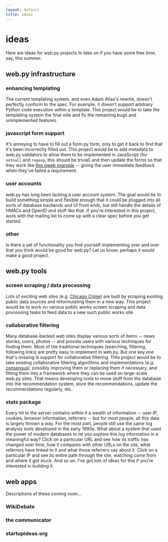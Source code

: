 ```yaml
---
layout: default
title: ideas
---
```


# ideas

Here are ideas for web.py projects to take on if you have some free time, say, this summer.

## web.py infrastructure

### enhancing templating

The current templating system, and even Adam Atlas's rewrite, doesn't perfectly conform to the spec. For example, it doesn't support arbitrary Python code execution within a template. This project would be to take the templating system the final mile and fix the remaining bugs and unimplemented features.

### javascript form support

It's annoying to have to fill out a form.py form, only to get it back to find that it's been incorrectly filled out. This project would be to add metadata to web.py validators to allow them to be implemented in JavaScript (for `notnull` and `regexp`, this should be trivial) and then update the forms so that they work like [this qweb example][q] -- giving the user immediate feedback when they've failed a requirement.

  [q]: http://notabug.com/qweb/bbbbb

### user accounts

web.py has long been lacking a user account system. The goal would be to build something simple and flexible enough that it could be plugged into all sorts of database backends and UI front ends, but still handle the details of HMACs and OpenID and stuff like that. If you're interested in this project, work with the mailing list to come up with a clear spec before you get started.

### other

Is there a set of functionality you find yourself implementing over and over that you think would be good for web.py? Let us know; perhaps it would make a good project.

## web.py tools

### screen scraping / data processing

Lots of exciting web sites (e.g. [Chicago Crime][cc]) are built by scraping existing public data sources and reformulating them in a new way. This project would be to work on various public works screen scraping and data processing tasks to feed data to a new such public works site.

  [cc]: http://chicagocrime.org/

### collaborative filtering

Many database-backed web sites display various sorts of items -- news stories, users, photos -- and provide users with various techniques for finding them. Most of the traditional techniques (searching, filtering, following links) are pretty easy to implement in web.py. But one key one that's missing is support for collaborative filtering. THis project would be to take existing collaborative filtering algorithms and implementations (e.g. [consensus][c]), possibly improving them or replacing them if necessary, and fitting them into a framework where they can be used on large-scale web.py sites. That means developing tools to move stuff from the database into the recommendation system, store the recommendations, update the recommendations regularly, etc.

  [c]: http://exogen.case.edu/projects/consensus/

### stats package

Every hit to the server contains within it a wealth of information -- user IP, cookies, browser information, referrers -- but for most people, all this data is largely thrown a way. For the most part, people still use the same log analysis tools developed in the early 1990s. What about a system that used the power of modern databases to let you explore this log information in a meaningful way? Click on a particular URL and see how its traffic has changed over time, how it compares with other URLs on the site, what referrers have linked to it and what those referrers say about it. Click on a particular IP and see its entire path through the site, watching came from and where it got stuck. And so on. I've got _lots_ of ideas for this if you're interested in building it.

## web apps

Descriptions of these coming soon...

### WikiDebate

### the communicator

### startupideas.org